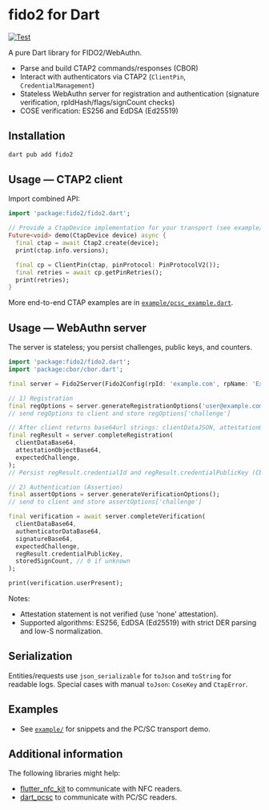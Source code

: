 # fido2 for Dart

[![Test](https://github.com/nfcim/fido2/actions/workflows/test.yml/badge.svg)](https://github.com/nfcim/fido2/actions/workflows/test.yml)

A pure Dart library for FIDO2/WebAuthn.

- Parse and build CTAP2 commands/responses (CBOR)
- Interact with authenticators via CTAP2 (`ClientPin`, `CredentialManagement`)
- Stateless WebAuthn server for registration and authentication (signature verification, rpIdHash/flags/signCount checks)
- COSE verification: ES256 and EdDSA (Ed25519)

## Installation

```bash
dart pub add fido2
```

## Usage — CTAP2 client

Import combined API:

```dart
import 'package:fido2/fido2.dart';

// Provide a CtapDevice implementation for your transport (see example/pcsc_example.dart)
Future<void> demo(CtapDevice device) async {
  final ctap = await Ctap2.create(device);
  print(ctap.info.versions);

  final cp = ClientPin(ctap, pinProtocol: PinProtocolV2());
  final retries = await cp.getPinRetries();
  print(retries);
}
```

More end-to-end CTAP examples are in [`example/pcsc_example.dart`](example/pcsc_example.dart).

## Usage — WebAuthn server

The server is stateless; you persist challenges, public keys, and counters.

```dart
import 'package:fido2/fido2.dart';
import 'package:cbor/cbor.dart';

final server = Fido2Server(Fido2Config(rpId: 'example.com', rpName: 'Example'));

// 1) Registration
final regOptions = server.generateRegistrationOptions('user@example.com', 'User');
// send regOptions to client and store regOptions['challenge']

// After client returns base64url strings: clientDataJSON, attestationObject
final regResult = server.completeRegistration(
  clientDataBase64,
  attestationObjectBase64,
  expectedChallenge,
);
// Persist regResult.credentialId and regResult.credentialPublicKey (CborMap)

// 2) Authentication (Assertion)
final assertOptions = server.generateVerificationOptions();
// send to client and store assertOptions['challenge']

final verification = await server.completeVerification(
  clientDataBase64,
  authenticatorDataBase64,
  signatureBase64,
  expectedChallenge,
  regResult.credentialPublicKey,
  storedSignCount, // 0 if unknown
);

print(verification.userPresent);
```

Notes:

- Attestation statement is not verified (use 'none' attestation).
- Supported algorithms: ES256, EdDSA (Ed25519) with strict DER parsing and low-S normalization.

## Serialization

Entities/requests use `json_serializable` for `toJson` and `toString` for readable logs.
Special cases with manual `toJson`: `CoseKey` and `CtapError`.

## Examples

- See [`example/`](example) for snippets and the PC/SC transport demo.

## Additional information

The following libraries might help:

* [flutter_nfc_kit](https://pub.dev/packages/flutter_nfc_kit) to communicate with NFC readers.
* [dart_pcsc](https://pub.dev/packages/dart_pcsc) to communicate with PC/SC readers.
